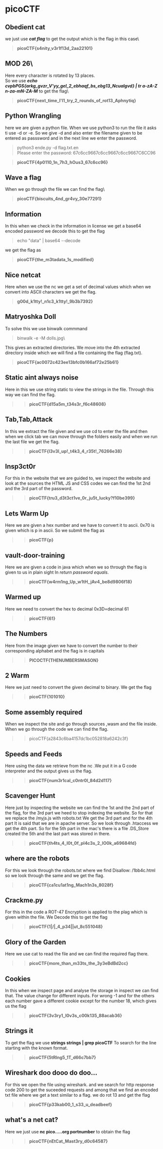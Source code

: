 # picoCTF
## Obedient cat
we just use ***cat flag*** to get the output which is the flag in this case\
>**picoCTF{s4nity_v3r1f13d_2aa22101}**
## MOD 26\
Here every character is rotated by 13 places.\
So we use ***echo cvpbPGS{arkg_gvzr_V'yy_gel_2_ebhaqf_bs_ebg13_Ncualgvd} | tr a-zA-Z n-za-mN-ZA-M*** to get the flag\
>**picoCTF{next_time_I'l1_try_2_rounds_of_rot13_Aphnytiq}**
## Python Wrangling
here we are given a python file. When we use python3 to run the file it asks ti use -d or -e. So we give -d and also enter the filename given to be entered as passsword and in the next line we enter
the password.
>python3 ende.py -d flag.txt.en\
Please enter the password: 67c6cc9667c6cc9667c6cc9667C6CC96

>**picoCTF{4p0110_1n_7h3_hOus3_67c6cc96}** 
## Wave a flag
When we go through the file we can find the flag\
>**picoCTF{biscuits_4nd_gr4vy_30e77291}**

## Information
In this when we check in the information in license we get a base64 encoded password we decode this to get the flag
>echo "data" | base64 --decode

we get the flag as
>**picoCTF{the_m3tadata_1s_modified}**
## Nice netcat
Here when we use the nc we get a set of decimal values which when we convert into ASCII characters we get the flag.
>**g00d_k1tty!_n1c3_k1tty!_9b3b7392}**
## Matryoshka Doll
To solve this we use binwalk commmand 
>binwalk -e -M dolls.jpg\

This gives an extracted directories. We move into the 4th extracted directory inside which we will find a file containing the flag (flag.txt).
>**picoCTF{ac0072c423ee13bfc0b166af72e25b61}**

## Static aint always noise
Here in this we use string static to view the strings in the file. Through this way we can find the flag.
>>**picoCTF{d15a5m_t34s3r_f6c48608}**
## Tab,Tab,Attack
In this we extract the file given and we use cd to enter the file and then when we click tab we can move through the folders easily and when we run the last file we get the flag.
>> **picoCTF{l3v3l_up!_t4k3_4_r35t!_76266e38}**
## Insp3ct0r
For this in the website that we are guided to, we inspect the website and look at the sources the HTML JS and CSS codes we can find the 1st 2nd and the 3rd part of the password.
>> **picoCTF{tru3_d3t3ct1ve_0r_ju5t_lucky?f10be399}**
## Lets Warm Up
Here we are given a hex number and we have to convert it to ascii. 0x70 is given which is p in ascii. So we submit the flag as
>> **picoCTF{p}**
## vault-door-training
Here we are given a code in java which when we so through the flag is given to us in plain sight In *return password equals*.
>> **picoCTF{w4rm1ng_Up_w1tH_jAv4_be8d9806f18}**
## Warmed up
Here we need to convert the hex to decimal 0x3D=decimal 61
>> **picoCTF{61}**
## The Numbers
Here from the image given we have to convert the number to their corresponding alphabet and the flag is in capitals
>> **PICOCTF{THENUMBERSMASON}**
## 2 Warm
Here we just need to convert the given decimal to binary. We get the flag
>> **picoCTF{101010}**
## Some assembly required
When we inspect the site and go through sources ,wasm and the file inside. When we go through the code we can find the flag.
>> picoCTF{a2843c6ba4157dc1bc052818a6242c3f}
## Speeds and Feeds
Here using the data we retrieve from the nc .We put it in a G code interpreter and the output gives us the flag.
>> **picoCTF{num3r1cal_c0ntr0l_84d2d117}**
## Scavenger Hunt
Here just by inspecting the website we can find the 1st and the 2nd part of the flag, for the 3rd part we heed to stop indexing the website. So for that we replace the /myjs.js with robots.txt We get the 3rd part and for the 4th part It is said that we are in apache server. So we look through .htaccess we get the 4th part. So for the 5th part in the mac's there is a file .DS_Store created the 5th  and the last part was stored in there.
>> **picoCTF{th4ts_4_l0t_0f_pl4c3s_2_lO0k_a69684fd}**

## where are the robots
For this we look through the robots.txt where we find Disallow: /1bb4c.html so we look through the same and we get the flag.
>> **picoCTF{ca1cu1at1ng_Mach1n3s_8028f}**
## Crackme.py 
For this in the code a ROT-47 Encryption is applied to the plag which is given within the file. We Decode this to get the flag
>> **picoCTF{1|\/|_4_p34|\|ut_8c551048}**
## Glory of the Garden
Here we use cat to read the file and we can find the required flag there.
>> **picoCTF{more_than_m33ts_the_3y3eBdBd2cc}**
## Cookies
In this when we inspect page and analyse the storage in inspect we can find that. The value change for different inputs. For wrong -1 and for the others each number gave a different cookie except for the number 18, which gives us the flag
>> **picoCTF{3v3ry1_l0v3s_c00k135_88acab36}**
## Strings it
To get the flag we use **strings strings | grep picoCTF** To search for the line starting with the known format.
>> **picoCTF{5tRIng5_1T_d66c7bb7}**
## Wireshark doo dooo do doo...
For this we open the file using wireshark. and we search for http response code 200 to get the suceeded requests and among that we find an encoded txt file where we get a text similar to a flag. we do rot 13 and get the flag
>> **picoCTF{p33kab00_1_s33_u_deadbeef}**
## what's a net cat?
Here we just use **nc pico.....org portnumber** to obtain the flag
>> **picoCTF{nEtCat_Mast3ry_d0c64587}**
